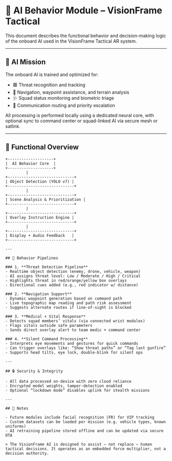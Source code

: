 # 🧠 AI Behavior Module – VisionFrame Tactical

This document describes the functional behavior and decision-making logic of the onboard AI used in the VisionFrame Tactical AR system.

---

## 🎯 AI Mission

The onboard AI is trained and optimized for:

- 🟥 Threat recognition and tracking
- 🧭 Navigation, waypoint assistance, and terrain analysis
- 🩺 Squad status monitoring and biometric triage
- 🔗 Communication routing and priority escalation

All processing is performed locally using a dedicated neural core, with optional sync to command center or squad-linked AI via secure mesh or satlink.

---

## 🧩 Functional Overview

```text
+--------------------+
|  AI Behavior Core  |
+--------------------+
         |
+-----------------------------+
| Object Detection (YOLO v7) |
+-----------------------------+
         |
+-----------------------------+
| Scene Analysis & Prioritization |
+-----------------------------+
         |
+-----------------------------+
| Overlay Instruction Engine |
+-----------------------------+
         |
+-----------------------------+
| Display + Audio Feedback   |
+-----------------------------+

---

## 🧠 Behavior Pipelines

### 1. **Threat Detection Pipeline**
- Realtime object detection (enemy, drone, vehicle, weapon)
- AI assigns threat level: Low / Moderate / High / Critical
- Highlights threat in red/orange/yellow box overlays
- Directional cues added (e.g., red indicator w/ distance)

### 2. **Navigation Support**
- Dynamic waypoint generation based on command path
- Live topographic map reading and path risk assessment
- Suggests alternate routes if line-of-sight is blocked

### 3. **Medical + Vital Response**
- Detects squad members’ vitals (via connected wrist modules)
- Flags vitals outside safe parameters
- Sends direct overlay alert to team medic + command center

### 4. **Silent Command Processing**
- Interprets eye movements and gestures for quick commands
- Can trigger overlays like: “Show threat paths” or “Tag last gunfire”
- Supports head tilts, eye lock, double-blink for silent ops

---

## 🔒 Security & Integrity

- All data processed on-device with zero cloud reliance
- Encrypted model weights, tamper-detection enabled
- Optional “lockdown mode” disables uplink for stealth missions

---

## 📌 Notes

- Future modules include facial recognition (FR) for VIP tracking
- Custom datasets can be loaded per mission (e.g. vehicle types, known uniforms)
- AI retraining pipeline stored offline and can be updated via secure OTA

> The VisionFrame AI is designed to assist — not replace — human tactical decisions. It operates as an embedded force multiplier, not a decision authority.
